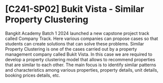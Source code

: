 # [C241-SP02] Bukit Vista - Similar Property Clustering
Bangkit Academy Batch 1 2024 launched a new capstone project track called Company Track. Here various companies can propose cases so that students can create solutions that can solve these problems. Similar Property Clustering is one of the cases carried out by a property management company called Bukit Vista. In this case we are required to develop a property clustering model that allows to recommend properties that are similar to each other. The main focus is to identify similar patterns and characteristics among various properties, property details, unit details, booking prices details, etc. 
